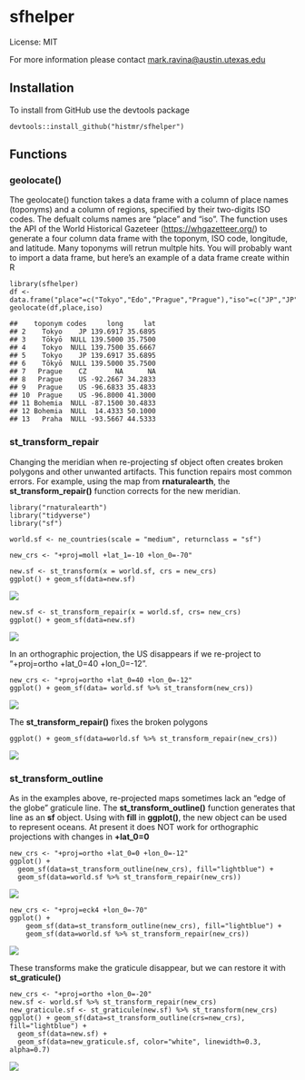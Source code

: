 # sfhelper

License: MIT

For more information please contact <mark.ravina@austin.utexas.edu>

## Installation

To install from GitHub use the devtools package

    devtools::install_github("histmr/sfhelper")

## Functions

### geolocate()

The geolocate() function takes a data frame with a column of place names
(toponyms) and a column of regions, specified by their two-digits ISO
codes. The defualt colums names are “place” and “iso”. The function uses
the API of the World Historical Gazeteer (<https://whgazetteer.org/>) to
generate a four column data frame with the toponym, ISO code, longitude,
and latitude. Many toponyms will retrun multple hits. You will probably
want to import a data frame, but here’s an example of a data frame
create within R

    library(sfhelper)
    df <- data.frame("place"=c("Tokyo","Edo","Prague","Prague"),"iso"=c("JP","JP","CZ",""))
    geolocate(df,place,iso)

    ##    toponym codes     long     lat
    ## 2    Tokyo    JP 139.6917 35.6895
    ## 3    Tōkyō  NULL 139.5000 35.7500
    ## 4    Tokyo  NULL 139.7500 35.6667
    ## 5    Tokyo    JP 139.6917 35.6895
    ## 6    Tōkyō  NULL 139.5000 35.7500
    ## 7   Prague    CZ       NA      NA
    ## 8   Prague    US -92.2667 34.2833
    ## 9   Prague    US -96.6833 35.4833
    ## 10  Prague    US -96.8000 41.3000
    ## 11 Bohemia  NULL -87.1500 30.4833
    ## 12 Bohemia  NULL  14.4333 50.1000
    ## 13   Praha  NULL -93.5667 44.5333

### st\_transform\_repair

Changing the meridian when re-projecting sf object often creates broken
polygons and other unwanted artifacts. This function repairs most common
errors. For example, using the map from **rnaturalearth**, the
**st\_transform\_repair()** function corrects for the new meridian.

    library("rnaturalearth")
    library("tidyverse")
    library("sf")

    world.sf <- ne_countries(scale = "medium", returnclass = "sf")

    new_crs <- "+proj=moll +lat_1=-10 +lon_0=-70"

    new.sf <- st_transform(x = world.sf, crs = new_crs)
    ggplot() + geom_sf(data=new.sf)

![](README_files/figure-markdown_strict/unnamed-chunk-3-1.png)

    new.sf <- st_transform_repair(x = world.sf, crs= new_crs)
    ggplot() + geom_sf(data=new.sf)

![](README_files/figure-markdown_strict/unnamed-chunk-3-2.png)

In an orthographic projection, the US disappears if we re-project to
“+proj=ortho +lat\_0=40 +lon\_0=-12”.

    new_crs <- "+proj=ortho +lat_0=40 +lon_0=-12"
    ggplot() + geom_sf(data= world.sf %>% st_transform(new_crs))

![](README_files/figure-markdown_strict/unnamed-chunk-4-1.png)

The **st\_transform\_repair()** fixes the broken polygons

    ggplot() + geom_sf(data=world.sf %>% st_transform_repair(new_crs))

![](README_files/figure-markdown_strict/unnamed-chunk-5-1.png)

### st\_transform\_outline

As in the examples above, re-projected maps sometimes lack an “edge of
the globe” graticule line. The **st\_transform\_outline()** function
generates that line as an **sf** object. Using with **fill** in
**ggplot()**, the new object can be used to represent oceans. At present
it does NOT work for orthographic projections with changes in
**+lat\_0=0**

    new_crs <- "+proj=ortho +lat_0=0 +lon_0=-12"
    ggplot() + 
      geom_sf(data=st_transform_outline(new_crs), fill="lightblue") +
      geom_sf(data=world.sf %>% st_transform_repair(new_crs))

![](README_files/figure-markdown_strict/unnamed-chunk-6-1.png)

    new_crs <- "+proj=eck4 +lon_0=-70"
    ggplot() + 
        geom_sf(data=st_transform_outline(new_crs), fill="lightblue") +
        geom_sf(data=world.sf %>% st_transform_repair(new_crs))

![](README_files/figure-markdown_strict/unnamed-chunk-6-2.png)

These transforms make the graticule disappear, but we can restore it
with **st\_graticule()**

    new_crs <- "+proj=ortho +lon_0=-20"
    new.sf <- world.sf %>% st_transform_repair(new_crs)
    new_graticule.sf <- st_graticule(new.sf) %>% st_transform(new_crs)
    ggplot() + geom_sf(data=st_transform_outline(crs=new_crs), fill="lightblue") +
      geom_sf(data=new.sf) +
      geom_sf(data=new_graticule.sf, color="white", linewidth=0.3, alpha=0.7)

![](README_files/figure-markdown_strict/unnamed-chunk-7-1.png)
